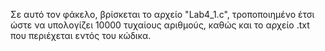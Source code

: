 Σε αυτό τον φάκελο, βρίσκεται το αρχείο "Lab4_1.c", τροποποιημένο έτσι ώστε να υπολογίζει 10000 τυχαίους αριθμούς, καθώς και το αρχείο .txt που περιέχεται εντός του κώδικα. 
